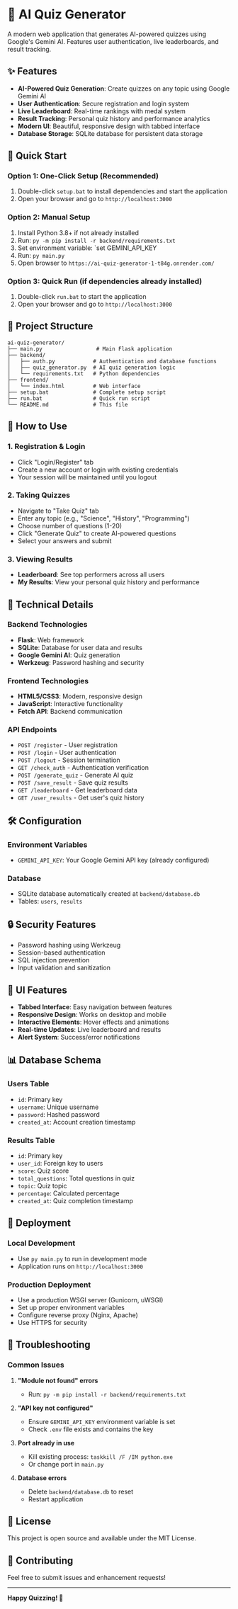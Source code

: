 # 🤖 AI Quiz Generator

A modern web application that generates AI-powered quizzes using Google's Gemini AI. Features user authentication, live leaderboards, and result tracking.

## ✨ Features

- **AI-Powered Quiz Generation**: Create quizzes on any topic using Google Gemini AI
- **User Authentication**: Secure registration and login system
- **Live Leaderboard**: Real-time rankings with medal system
- **Result Tracking**: Personal quiz history and performance analytics
- **Modern UI**: Beautiful, responsive design with tabbed interface
- **Database Storage**: SQLite database for persistent data storage

## 🚀 Quick Start

### Option 1: One-Click Setup (Recommended)
1. Double-click `setup.bat` to install dependencies and start the application
2. Open your browser and go to `http://localhost:3000`

### Option 2: Manual Setup
1. Install Python 3.8+ if not already installed
2. Run: `py -m pip install -r backend/requirements.txt`
3. Set environment variable: `set GEMINI_API_KEY
4. Run: `py main.py`
5. Open browser to `https://ai-quiz-generator-1-t84g.onrender.com/`

### Option 3: Quick Run (if dependencies already installed)
1. Double-click `run.bat` to start the application
2. Open your browser and go to `http://localhost:3000`

## 📁 Project Structure

```
ai-quiz-generator/
├── main.py                 # Main Flask application
├── backend/
│   ├── auth.py            # Authentication and database functions
│   ├── quiz_generator.py  # AI quiz generation logic
│   └── requirements.txt   # Python dependencies
├── frontend/
│   └── index.html         # Web interface
├── setup.bat              # Complete setup script
├── run.bat                # Quick run script
└── README.md              # This file
```

## 🎯 How to Use

### 1. Registration & Login
- Click "Login/Register" tab
- Create a new account or login with existing credentials
- Your session will be maintained until you logout

### 2. Taking Quizzes
- Navigate to "Take Quiz" tab
- Enter any topic (e.g., "Science", "History", "Programming")
- Choose number of questions (1-20)
- Click "Generate Quiz" to create AI-powered questions
- Select your answers and submit

### 3. Viewing Results
- **Leaderboard**: See top performers across all users
- **My Results**: View your personal quiz history and performance

## 🔧 Technical Details

### Backend Technologies
- **Flask**: Web framework
- **SQLite**: Database for user data and results
- **Google Gemini AI**: Quiz generation
- **Werkzeug**: Password hashing and security

### Frontend Technologies
- **HTML5/CSS3**: Modern, responsive design
- **JavaScript**: Interactive functionality
- **Fetch API**: Backend communication

### API Endpoints
- `POST /register` - User registration
- `POST /login` - User authentication
- `POST /logout` - Session termination
- `GET /check_auth` - Authentication verification
- `POST /generate_quiz` - Generate AI quiz
- `POST /save_result` - Save quiz results
- `GET /leaderboard` - Get leaderboard data
- `GET /user_results` - Get user's quiz history

## 🛠️ Configuration

### Environment Variables
- `GEMINI_API_KEY`: Your Google Gemini API key (already configured)

### Database
- SQLite database automatically created at `backend/database.db`
- Tables: `users`, `results`

## 🔒 Security Features

- Password hashing using Werkzeug
- Session-based authentication
- SQL injection prevention
- Input validation and sanitization

## 🎨 UI Features

- **Tabbed Interface**: Easy navigation between features
- **Responsive Design**: Works on desktop and mobile
- **Interactive Elements**: Hover effects and animations
- **Real-time Updates**: Live leaderboard and results
- **Alert System**: Success/error notifications

## 📊 Database Schema

### Users Table
- `id`: Primary key
- `username`: Unique username
- `password`: Hashed password
- `created_at`: Account creation timestamp

### Results Table
- `id`: Primary key
- `user_id`: Foreign key to users
- `score`: Quiz score
- `total_questions`: Total questions in quiz
- `topic`: Quiz topic
- `percentage`: Calculated percentage
- `created_at`: Quiz completion timestamp

## 🚀 Deployment

### Local Development
- Use `py main.py` to run in development mode
- Application runs on `http://localhost:3000`

### Production Deployment
- Use a production WSGI server (Gunicorn, uWSGI)
- Set up proper environment variables
- Configure reverse proxy (Nginx, Apache)
- Use HTTPS for security

## 🐛 Troubleshooting

### Common Issues

1. **"Module not found" errors**
   - Run: `py -m pip install -r backend/requirements.txt`

2. **"API key not configured"**
   - Ensure `GEMINI_API_KEY` environment variable is set
   - Check `.env` file exists and contains the key

3. **Port already in use**
   - Kill existing process: `taskkill /F /IM python.exe`
   - Or change port in `main.py`

4. **Database errors**
   - Delete `backend/database.db` to reset
   - Restart application

## 📝 License

This project is open source and available under the MIT License.

## 🤝 Contributing

Feel free to submit issues and enhancement requests!

---

**Happy Quizzing! 🎉** 
